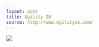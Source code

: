 ```yaml
---
layout: post
title: Agility IO
source: http://www.agilityio.com/
---
```


<img src="{{ site.baseurl }}/img/statap_img/agilityio.png">
